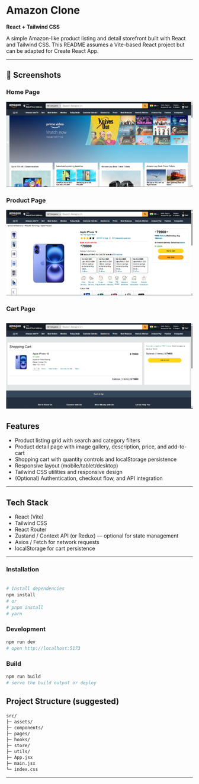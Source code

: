 # Amazon Clone

**React + Tailwind CSS**

A simple Amazon-like product listing and detail storefront built with React and Tailwind CSS. This README assumes a Vite-based React project but can be adapted for Create React App.

---

## 📸 Screenshots

### Home Page

![Home page](./public/homepage.png)

### Product Page

![Product page](./public/productpage.png)

### Cart Page

## ![Cart page](./public/cartpage.png)

## Features

- Product listing grid with search and category filters
- Product detail page with image gallery, description, price, and add-to-cart
- Shopping cart with quantity controls and localStorage persistence
- Responsive layout (mobile/tablet/desktop)
- Tailwind CSS utilities and responsive design
- (Optional) Authentication, checkout flow, and API integration

---

## Tech Stack

- React (Vite)
- Tailwind CSS
- React Router
- Zustand / Context API (or Redux) — optional for state management
- Axios / Fetch for network requests
- localStorage for cart persistence

---

### Installation

```bash

# Install dependencies
npm install
# or
# pnpm install
# yarn
```

### Development

```bash
npm run dev
# open http://localhost:5173
```

### Build

```bash
npm run build
# serve the build output or deploy
```

## Project Structure (suggested)

```
src/
├─ assets/
├─ components/
├─ pages/
├─ hooks/
├─ store/
├─ utils/
├─ App.jsx
├─ main.jsx
└─ index.css
```

---
